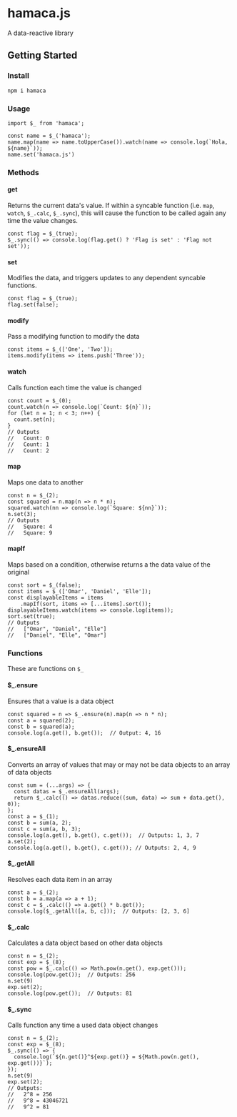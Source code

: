 # hamaca.js
A data-reactive library

## Getting Started
### Install
    npm i hamaca

### Usage
    import $_ from 'hamaca';

    const name = $_('hamaca');
    name.map(name => name.toUpperCase()).watch(name => console.log(`Hola, ${name}`));
    name.set('hamaca.js')

### Methods
#### get
Returns the current data's value. If within a syncable function (i.e. `map`, `watch`, `$_.calc`, `$_.sync`), this will cause the function to be called again any time the value changes.

    const flag = $_(true);
    $_.sync(() => console.log(flag.get() ? 'Flag is set' : 'Flag not set'));

#### set
Modifies the data, and triggers updates to any dependent syncable functions.

    const flag = $_(true);
    flag.set(false);

#### modify
Pass a modifying function to modify the data

    const items = $_(['One', 'Two']);
    items.modify(items => items.push('Three'));

#### watch
Calls function each time the value is changed

    const count = $_(0);
    count.watch(n => console.log(`Count: ${n}`));
    for (let n = 1; n < 3; n++) {
      count.set(n);
    }
    // Outputs
    //   Count: 0
    //   Count: 1
    //   Count: 2

#### map
Maps one data to another

    const n = $_(2);
    const squared = n.map(n => n * n);
    squared.watch(nn => console.log(`Square: ${nn}`));
    n.set(3);
    // Outputs
    //   Square: 4
    //   Square: 9

#### mapIf
Maps based on a condition, otherwise returns a the data value of the original

    const sort = $_(false);
    const items = $_(['Omar', 'Daniel', 'Elle']);
    const displayableItems = items
        .mapIf(sort, items => [...items].sort());
    displayableItems.watch(items => console.log(items));
    sort.set(true);
    // Outputs
    //   ["Omar", "Daniel", "Elle"]
    //   ["Daniel", "Elle", "Omar"]

### Functions
These are functions on `$_`

#### $_.ensure
Ensures that a value is a data object

    const squared = n => $_.ensure(n).map(n => n * n);
    const a = squared(2);
    const b = squared(a);
    console.log(a.get(), b.get());  // Output: 4, 16

#### $_.ensureAll
Converts an array of values that may or may not be data objects to an array of data objects

    const sum = (...args) => {
      const datas = $_.ensureAll(args);
      return $_.calc(() => datas.reduce((sum, data) => sum + data.get(), 0));
    };
    const a = $_(1);
    const b = sum(a, 2);
    const c = sum(a, b, 3);
    console.log(a.get(), b.get(), c.get());  // Outputs: 1, 3, 7
    a.set(2);
    console.log(a.get(), b.get(), c.get()); // Outputs: 2, 4, 9

#### $_.getAll
Resolves each data item in an array

    const a = $_(2);
    const b = a.map(a => a + 1);
    const c = $_.calc(() => a.get() * b.get());
    console.log($_.getAll([a, b, c]));  // Outputs: [2, 3, 6]

#### $_.calc
Calculates a data object based on other data objects

    const n = $_(2);
    const exp = $_(8);
    const pow = $_.calc(() => Math.pow(n.get(), exp.get()));
    console.log(pow.get());  // Outputs: 256
    n.set(9)
    exp.set(2);
    console.log(pow.get());  // Outputs: 81

#### $_.sync
Calls function any time a used data object changes

    const n = $_(2);
    const exp = $_(8);
    $_.sync(() => {
      console.log(`${n.get()}^${exp.get()} = ${Math.pow(n.get(), exp.get())}`);
    });
    n.set(9)
    exp.set(2);
    // Outputs:
    //   2^8 = 256
    //   9^8 = 43046721
    //   9^2 = 81